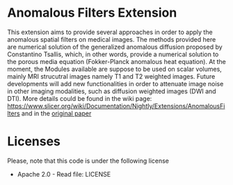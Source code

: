 # Anomalous Filters Extension

This extension aims to provide several approaches in order to apply the anomalous spatial filters on medical images. The methods provided here are numerical solution of the generalized anomalous diffusion proposed by Constantino Tsallis, which, in other words, provide a numerical solution to the porous media equation (Fokker-Planck anomalous heat equation). At the moment, the Modules available are suppose to be used on scalar volumes, mainly MRI strucutral images namely T1 and T2 weighted images. Future developments will add new functionalities in order to attenuate image noise in other imaging modalities, such as diffusion weighted images (DWI and DTI). More details could be found in the wiki page: https://www.slicer.org/wiki/Documentation/Nightly/Extensions/AnomalousFilters and in the [original paper](dx.doi.org/10.1088/0031-9155/60/6/2355)

# Licenses

Please, note that this code is under the following license

 * Apache 2.0 - Read file: LICENSE
